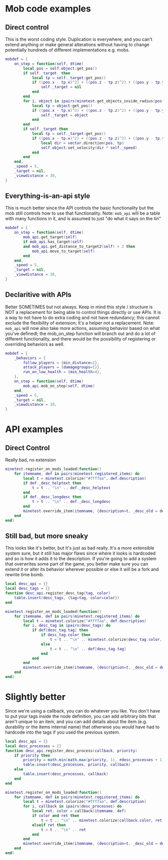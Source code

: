 

# Mob code examples
## Direct control
This is the worst coding style. Duplication is everywhere, and you can't extend anything or make general alterations without having to change potentially hundreds of different implementations e.g. mobs.
```lua
mobdef = {
    on_step = function(self, dtime)
        local pos = self.object:get_pos()
        if self._target  then
            local tp = self._target:get_pos()
            if ((pos.x - tp.x)^2) + ((pos.z - tp.z)^2) + ((pos.y - tp.y)^2) > self._viewdistance^2 then
                self._target = nil
            end
        end
        for i, object in ipairs(minetest.get_objects_inside_radius(pos, self._viewdistance)) do
            local tp = object:get_pos()
            if ((pos.x - tp.x)^2) + ((pos.z - tp.z)^2) + ((pos.y - tp.y)^2) > self._viewdistance^2 then
                self._target = object
            end
        end
        if self._target then
            local tp = self._target:get_pos()
            if ((pos.x - tp.x)^2) + ((pos.z - tp.z)^2) + ((pos.y - tp.y)^2) > 2 then
                local dir = vector.direction(pos, tp)
                self.object:set_velocity(dir * self._speed)
            end
        end
    end,
    _speed = 5,
    _target = nil,
    _viewdistance = 30,
}
```

## Everything-is-an-api style
This is much better since the API controls the basic functionality but the mob still controls how to use that functionality.
Note: `mob_api` will be a table with many functions in it, and is assumed to just "do what it says on the tin"
```lua
mobdef = {
    on_step = function(self, dtime)
        mob_api.get_target(self)
        if mob_api.has_target(self)
        and mob_api.get_distance_to_target2(self) > 2 then
            mob_api.move_to_target(self)
        end
    end,
    _speed = 5,
    _target = nil,
    _viewdistance = 30,
}
```

## Declaritive with APIs
Better SOMETIMES but not always.
Keep in mind this style / structure is NOT a replacement for being able to control things directly or use APIs. It is a way to not have to do extra coding and not have redundancy; this cannot exclude the flexibility of extension; it's a helper not a replacement.
Note: `mob_api` will now also take more actions, assuming behavior based on what you've definedl; the mob_on_step function will branch out and do a lot of different functionality, and there would be the possibility of registering or overriding behaviors as well.
```lua
mobdef = {
    _behaviors = {
        follow_players = {min_distance=2},
        attack_players = {damagegroups={}},
        run_on_low_health = {min_health=4},
    },
    on_step = function(self, dtime)
        mob_api.mob_on_step(self, dtime)
    end,
    _speed = 5,
    _target = nil,
    _viewdistance = 30,
}
```


# API examples
## Direct Control
Really bad, no extension
```lua
minetest.register_on_mods_loaded(function()
    for itemname, def in pairs(minetest.registered_items) do
        local t = minetest.colorize("#ffffaa", def.description)
        if def._desc_helptext then
            t = t .. "\n" .. def._desc_helptext
        end
        if def._desc_longdesc then
            t = t .. "\n" .. def._desc_longdesc
        end
        minetest.override_item(itemname, {description=t, _desc_old = def.description})
    end
end)
```

## Still bad, but more sneaky
This looks like it's better, but it's just as bad really. It's a more extensible system sure, but it still has major flaws since where it looks is hardcoded and so is how it adds it to the description. If you're going to add a system that overwrites some part of the game, you better make sure you can extend it or alter its behavior wherever possible or else it will be a fork and rewrite time bomb.
```lua
local desc_api = {}
local desc_tags = {}
function desc_api.register_desc_tag(tag, color)
    table.insert(desc_tags, {tag=tag, color=color})
end

minetest.register_on_mods_loaded(function()
    for itemname, def in pairs(minetest.registered_items) do
        local t = minetest.colorize("#ffffaa", def.description)
        for i, desc_tag in ipairs(desc_tags) do
            if def[desc_tag.tag] then
                if desc_tag.color then
                    t = t .. "\n" .. minetest.colorize(desc_tag.color, def[desc_tag.tag])
                else
                    t = t .. "\n" .. def[desc_tag.tag]
                end
            end
        end
        minetest.override_item(itemname, {description=t, _desc_old = def.description})
    end
end)
```

# Slightly better
Since we're using a callback, you can do whatever you like. You don't have to put your tags inside the node definition, you can add arbitrary bits that aren't unique to an item, and you can add details about the item (e.g. durability or the items internal name) that otherwise you would have had to hardcode into the tags if you used the previous system.
```lua
local desc_api = {}
local desc_processes = {}
function desc_api.register_desc_process(callback, priority)
    if priority then
        priority = math.min(math.max(priority, 1), #desc_processes + 1)
        table.insert(desc_processes, priority, callback)
    else
        table.insert(desc_processes, callback)
    end
end

minetest.register_on_mods_loaded(function()
    for itemname, def in pairs(minetest.registered_items) do
        local t = minetest.colorize("#ffffaa", def.description)
        for i, callback in ipairs(desc_processes) do
            local ret, color = callback(itemname, def)
            if color and ret then
                t = t .. "\n" .. minetest.colorize(callback.color, ret)
            elseif ret then
                t = t .. "\n" .. ret
            end
        end
        minetest.override_item(itemname, {description=t, _desc_old = def.description})
    end
end)
```

